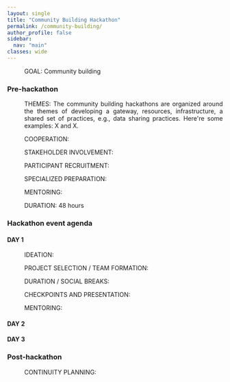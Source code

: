 ```yaml
---
layout: single
title: "Community Building Hackathon"
permalink: /community-building/
author_profile: false
sidebar:
  nav: "main"
classes: wide
---
```

<style>
  p {
    text-align:justify;
    margin-left: 40px;  }
</style>
<p>GOAL: Community building</p>
<h3>Pre-hackathon</h3>
<p>THEMES: The community building hackathons are organized around the themes of developing a gateway, resources, infrastructure, a shared set of practices, e.g., data sharing practices. Here're some examples: X and X.</p>
<p>COOPERATION: </p>
<p>STAKEHOLDER INVOLVEMENT:</p>
<p>PARTICIPANT RECRUITMENT:</p>
<p>SPECIALIZED PREPARATION:</p>
<p>MENTORING: </p>
<p>DURATION: 48 hours</p>

<h3>Hackathon event agenda</h3>
<h4>DAY 1</h4>
<p>IDEATION:</p>
<p>PROJECT SELECTION / TEAM FORMATION:</p>
<p>DURATION / SOCIAL BREAKS:</p>
<p>CHECKPOINTS AND PRESENTATION:</p>
<p>MENTORING: </p>
<h4>DAY 2</h4>
<h4>DAY 3</h4>

<h3>Post-hackathon</h3>
<p>CONTINUITY PLANNING: </p>
